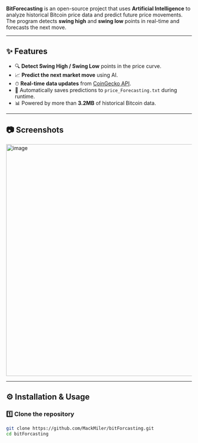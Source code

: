 

**BitForecasting** is an open-source project that uses **Artificial Intelligence** to analyze historical Bitcoin price data and predict future price movements.  
The program detects **swing high** and **swing low** points in real-time and forecasts the next move.

---

## ✨ Features
- 🔍 **Detect Swing High / Swing Low** points in the price curve.
- 📈 **Predict the next market move** using AI.
- ⏱ **Real-time data updates** from [CoinGecko API](https://www.coingecko.com/).
- 💾 Automatically saves predictions to `price_Forecasting.txt` during runtime.
- 📊 Powered by more than **3.2MB** of historical Bitcoin data.

---

## 📷 Screenshots


<img width="936" height="628" alt="image" src="https://github.com/user-attachments/assets/503256ee-dc72-41e1-878e-2ac38c09562f" />



---

## ⚙️ Installation & Usage

### 1️⃣ Clone the repository
```bash
git clone https://github.com/MackMiler/bitForcasting.git
cd bitForcasting
